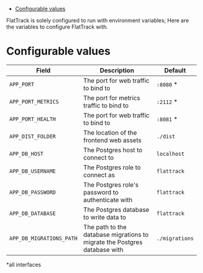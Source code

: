 - [Configurable values](#sec-1)

FlatTrack is solely configured to run with environment variables; Here are the variables to configure FlatTrack with.

# Configurable values<a id="sec-1"></a>

| Field                    | Description                                                               | Default        |
|------------------------ |------------------------------------------------------------------------- |-------------- |
| `APP_PORT`               | The port for web traffic to bind to                                       | `:8080` \*     |
| `APP_PORT_METRICS`       | The port for metrics traffic to bind to                                   | `:2112` \*     |
| `APP_PORT_HEALTH`        | The port for web traffic to bind to                                       | `:8081` \*     |
| `APP_DIST_FOLDER`        | The location of the frontend web assets                                   | `./dist`       |
| `APP_DB_HOST`            | The Postgres host to connect to                                           | `localhost`    |
| `APP_DB_USERNAME`        | The Postgres role to connect as                                           | `flattrack`    |
| `APP_DB_PASSWORD`        | The Postgres role's password to authenticate with                         | `flattrack`    |
| `APP_DB_DATABASE`        | The Postgres database to write data to                                    | `flattrack`    |
| `APP_DB_MIGRATIONS_PATH` | The path to the database migrations to migrate the Postgres database with | `./migrations` |

\*all interfaces

